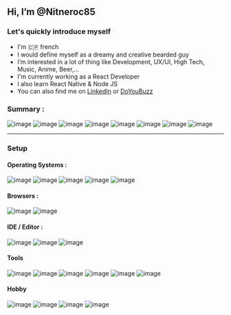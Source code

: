 ## Hi, I’m @Nitneroc85

### Let's quickly introduce myself

- I'm 🇨🇵 french 
- I would define myself as a dreamy and creative bearded guy
- I’m interested in a lot of thing like Development, UX/UI, High Tech, Music, Anime, Beer,...
- I'm currently working as a React Developer
- I also learn React Native & Node JS
- You can also find me on [LinkedIn](https://www.linkedin.com/in/lefortcorentin/) or [DoYouBuzz](https://www.doyoubuzz.com/corentin-lefort)

### Summary :

![image](https://img.shields.io/badge/HTML5-E34F26?style=for-the-badge&logo=html5&logoColor=white)
![image](https://img.shields.io/badge/JavaScript-F7AF1E?style=for-the-badge&logo=javascript&logoColor=323330)
![image](https://img.shields.io/badge/CSS3-1572B6?style=for-the-badge&logo=css3&logoColor=white)
![image](https://img.shields.io/badge/React_Native-20232A?style=for-the-badge&logo=react&logoColor=61DAFB)
![image](https://img.shields.io/badge/React-20232A?style=for-the-badge&logo=react&logoColor=61DAFB)
![image](https://img.shields.io/badge/Node.js-339933?style=for-the-badge&logo=nodedotjs&logoColor=white)
![image](https://img.shields.io/badge/Prisma-5a67d8?style=for-the-badge&logo=prisma&logoColor=white)
![image](https://img.shields.io/badge/Docker-2CA5E0?style=for-the-badge&logo=docker&logoColor=white)

---

### Setup
#### Operating Systems :
![image](https://img.shields.io/badge/Android-3DDC84?style=for-the-badge&logo=android&logoColor=white)
![image](https://img.shields.io/badge/mac%20os-000000?style=for-the-badge&logo=apple&logoColor=white)
![image](https://img.shields.io/badge/Windows-0078D6?style=for-the-badge&logo=windows&logoColor=white)
![image](https://img.shields.io/badge/iPadOS-000000?style=for-the-badge&logo=apple&logoColor=white)
![image](https://img.shields.io/badge/Raspberry%20Pi-A22846?style=for-the-badge&logo=Raspberry%20Pi&logoColor=white)

#### Browsers :
![image](https://img.shields.io/badge/Brave-FF1B2D?style=for-the-badge&logo=Brave&logoColor=white)
![image](https://img.shields.io/badge/Chrome-4285F4?style=for-the-badge&logo=Google-chrome&logoColor=white)

#### IDE / Editor :
![image](https://img.shields.io/badge/VSCode-0078D4?style=for-the-badge&logo=visual%20studio%20code&logoColor=white)
![image](https://img.shields.io/badge/IntelliJ-f31199?style=for-the-badge&logo=intellijidea&logoColor=white)
![image](https://img.shields.io/badge/sublime_text-%23575757.svg?&style=for-the-badge&logo=sublime-text&logoColor=important)

#### Tools
![image](https://img.shields.io/badge/Figma-5551ff?style=for-the-badge&logo=figma&logoColor=white)
![image](https://img.shields.io/badge/GIT-E44C30?style=for-the-badge&logo=git&logoColor=white)
![image](https://img.shields.io/badge/Docker-2CA5E0?style=for-the-badge&logo=docker&logoColor=white)
![image](https://img.shields.io/badge/Notion-000000?style=for-the-badge&logo=notion&logoColor=white)
![image](https://img.shields.io/badge/Postman-FF6C37?style=for-the-badge&logo=Postman&logoColor=white)
![image](https://img.shields.io/badge/directus-6645ff?style=for-the-badge&logo=directus&logoColor=white)

#### Hobby
![image](https://img.shields.io/badge/Spotify-1ED760?&style=for-the-badge&logo=spotify&logoColor=white)
![image](https://img.shields.io/badge/Crunchyroll-F47521?style=for-the-badge&logo=crunchyroll&logoColor=white)
![image](https://img.shields.io/badge/YouTube-FF0000?style=for-the-badge&logo=youtube&logoColor=white)
![image](https://img.shields.io/badge/Twitch-9146FF?style=for-the-badge&logo=twitch&logoColor=white)
